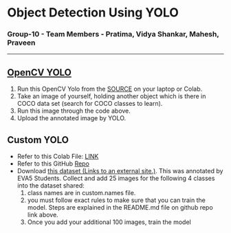 # Object Detection Using YOLO

### Group-10 - Team Members - Pratima, Vidya Shankar, Mahesh, Praveen 

---



## [OpenCV YOLO](https://github.com/vvshankar78/DeepLearning/tree/master/Extensive%20VisionAI-EVA6/11_YOLO/OpenCV_Yolo)

1. Run this OpenCV Yolo from the [SOURCE](https://pysource.com/2019/06/27/yolo-object-detection-using-opencv-with-python/) on your laptop or Colab. 
2. Take an image of yourself, holding another object which is there in COCO data set (search for COCO classes to learn). 
3. Run this image through the code above. 
4. Upload the annotated image by YOLO. 



## Custom YOLO

- Refer to this Colab File: [LINK](https://colab.research.google.com/drive/1LbKkQf4hbIuiUHunLlvY-cc0d_sNcAgS)
- Refer to this GitHub [Repo](https://github.com/theschoolofai/YoloV3)
- Download [this dataset (Links to an external site.)](https://drive.google.com/file/d/1sVSAJgmOhZk6UG7EzmlRjXfkzPxmpmLy/view?usp=sharing). This was annotated by EVA5 Students. Collect and add 25 images for the following 4 classes into the dataset shared:
  1. class names are in custom.names file. 
  2. you must follow exact rules to make sure that you can train the model. Steps are explained in the README.md file on github repo link above.
  3. Once you add your additional 100 images, train the model
